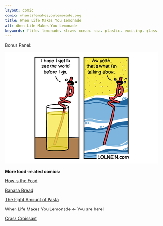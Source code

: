```yaml
---
layout: comic
comic: whenlifemakesyoulemonade.png
title: When Life Makes You Lemonade
alt: When Life Makes You Lemonade
keywords: [life, lemonade, straw, ocean, sea, plastic, exciting, glass, loop, crazy, death]
---
```


Bonus Panel:

![When Life Makes You Lemonade Bonus](/images/whenlifemakesyoulemonade_bonus.png)


__More food-related comics:__

[How Is the Food](https://lolnein.com/2019/11/20/howisthefood/)

[Banana Bread](https://lolnein.com/2019/09/18/bananabread/)

[The Right Amount of Pasta](https://lolnein.com/2019/09/06/therightamountofpasta/)

When Life Makes You Lemonade <- You are here!

[Crass Croissant](https://lolnein.com/2018/02/01/crasscroissant/)